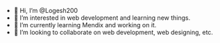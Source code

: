- 👋 Hi, I’m @Logesh200
- 👀 I’m interested in web development and learning new things.
- 🌱 I’m currently learning Mendix and working on it.
- 💞️ I’m looking to collaborate on web development, web designing, etc.

<!---
Logesh200/Logesh200 is a ✨ special ✨ repository because its `README.md` (this file) appears on your GitHub profile.
You can click the Preview link to take a look at your changes.
--->
